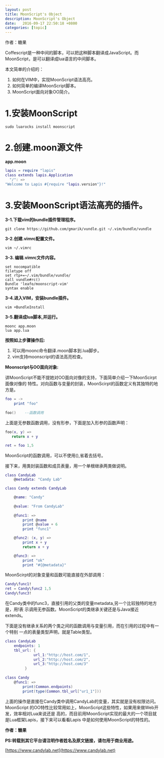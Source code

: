 ```yaml
---
layout: post
title: MoonScript's Object
description: MoonScript's Object
date:   2016-09-17 22:50:18 +0800 
categories: [topic]
---
```

作者：糖果

Coffescript是一种中间的脚本，可以把这种脚本翻译成JavaScript。而MoonScript，是可以翻译成lua语言的中间脚本。

本文简单的介绍的：

1. 如何在VIM中，实现MoonScript语法高亮。 
2. 如何简单的编译MoonScript脚本。
3. MoonScript面向对象OO简介。

# 1.安装MoonScript #
```shell
sudo luarocks install moonscript
```

# 2.创建.moon源文件 #
**app.moon**

```lua
lapis = require "lapis"   
class extends lapis.Application   
  "/": => 
"Welcome to Lapis #{require "lapis.version"}!" 
```


# 3.安装MoonScript语法高亮的插件。 #
**3-1.下载vim的bundle插件管理程序。**

```shell
git clone https://github.com/gmarik/vundle.git ~/.vim/bundle/vundle
```


**3-2.创建.vimrc配置文件。**

```shell
vim ~/.vimrc
```


**3-3. 编辑.vimrc文件内容。**

```shell
set nocompatible                                                                                                                      
filetype off                                                                                                                          
set rtp+=~/.vim/bundle/vundle/                                                                                                        
call vundle#rc()                                                                                                                                      
Bundle 'leafo/moonscript-vim'                                                                                                         
syntax enable 
```


**3-4.进入VIM，安装bundle插件。**

```shell
vim +BundleInstall
```


**3-5.翻译成lua脚本,并运行。**

```shell
moonc app.moon
lua app.lua
```



**按照如上步骤操作后:**

1. 可以用moonc命令翻译.moon脚本到.lua脚步。
2. vim支持moonscript的语法高亮检查。


**Moonscript与OO面向对象:**

讲MoonScript不能不提她对OO面向对像的支持，下面简单介绍一下MoonScirpt面像对像的
特性。对向函数与变量的封装，MoonScirpt的函数定义有其独特的地方是。

```lua
foo = ->
    print "foo"
    
foo()    --函数调用
```    

上面是无参数函数调用，没有形参，下面是加入形参的函数声明：


```lua    
foo(x, y) =>
   return x + y

ret = foo 1,5
```       

MoonScript的函数调用，可以不使用(),省着去括号。


接下来，用类封装函数和成员表量，用一个单根继承两类做说明。

```lua
class CandyLab 
    @metadata: "Candy Lab"

class Candy extends CandyLab

    @name: "Candy"
    
    @value: "From CandyLab"
    
    @func1: =>
        print @name
        print @value + 6
        print "func1"

    @func2: (x, y) =>
        print x + y
        return x + y

    @func3: =>
        print "ok"
        print "#{@metadata}"
```

MoonScirpt的对象变量和函数可能直接在外部调用：

```lua
Candy\func1!
ret = Candy\func2 1,5 
Candy\func3!
```

在Candy类中的func3，直接引用的父类的变量metadata,另一个比较独特的地方是，用!表
示调用无参函数。MoonScript的类继承关键还是与Java接近extends。


下面是没有继承关系的两个类之间的函数调用与变量引用，而在引用的过程中有一个特别
一点的表量类型声明，就是Table类型。


```lua
class CandyLab 
    endpoints: 1
    tbl_url: {
             url_1:"http://host.com/1",
             url_2:"http://host.com/2",
             url_3:"http://host.com/3"
         }
          
class Candy
    @func1: =>
        print(Common.endpoints)  
        print(type(Common.tbl_url["ur1_1"]))
```


上面的操作是直接在Candy类中调用CandyLab的变量，其实就是没有权限访问。MoonScript
的OO特性比较常用如上，MoonScript这些特性，如果用来做Web开发，效率相对Lua来说还是
高的，而目前用MoonScript实现的最大的一个项目就是Lua框架Lapis，接下来可以看看Lapis
中是如何使用MoonScript的特性的。




**作者：糖果**

**PS:转载到其它平台请注明作者姓名及原文链接，请勿用于商业用途。**

[https://www.candylab.net](https://www.candylab.net)